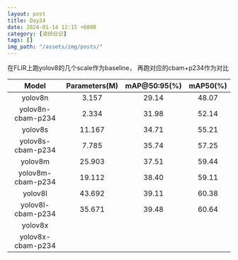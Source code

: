 ```yaml
---
layout: post
title: Day24
date: 2024-01-14 12:15 +0800
category: [读研日记]
tags: []
img_path: "/assets/img/posts/"
---
```


在FLIR上跑yolov8的几个scale作为baseline， 再跑对应的cbam+p234作为对比

|Model            |Parameters(M)|mAP@50:95(%)|mAP50(%) |
|:---:            |:---:        |:---:       |:---:    |
|yolov8n          | 3.157       |29.14       |48.07    |
|yolov8n-cbam-p234| 2.334       |31.98       |52.14    |
|yolov8s          |11.167       |34.71       |55.21    |
|yolov8s-cbam-p234| 7.785       |35.74       |57.25    |
|yolov8m          |25.903       |37.51       |59.44    |
|yolov8m-cbam-p234|19.112       |38.40       |59.11    |
|yolov8l          |43.692       |39.11       |60.38    |
|yolov8l-cbam-p234|35.671       |39.48       |60.64    |
|yolov8x          ||||
|yolov8x-cbam-p234||||
